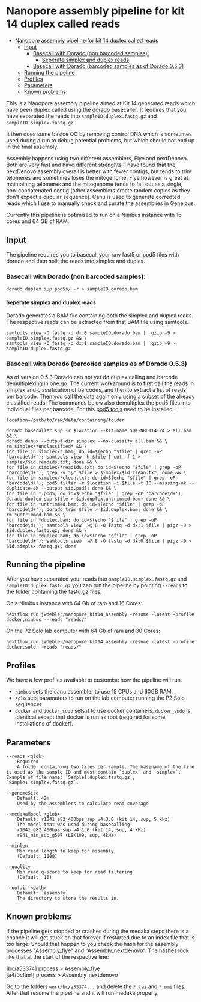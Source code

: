 # Nanopore assembly pipeline for kit 14 duplex called reads

- [Nanopore assembly pipeline for kit 14 duplex called reads](#nanopore-assembly-pipeline-for-kit-14-duplex-called-reads)
  - [Input](#input)
    - [Basecall with Dorado (non barcoded samples):](#basecall-with-dorado-non-barcoded-samples)
      - [Seperate simplex and duplex reads](#seperate-simplex-and-duplex-reads)
    - [Basecall with Dorado (barcoded samples as of Dorado 0.5.3)](#basecall-with-dorado-barcoded-samples-as-of-dorado-053)
  - [Running the pipeline](#running-the-pipeline)
  - [Profiles](#profiles)
  - [Parameters](#parameters)
  - [Known problems](#known-problems)


This is a Nanopore assembly pipeline aimed at Kit 14 generated reads which have been duplex called using the [dorado](https://github.com/nanoporetech/dorado/) basecaller. It requires that you have separated the reads into `sampleID.duplex.fastq.gz` and `sampleID.simplex.fastq.gz`.

It then does some basice QC by removing control DNA which is sometimes used during a run to debug potential problems, but which should not end up in the final assembly.

Assembly happens using two different assemblers, Flye and nextDenovo. Both are very fast and have different strenghts. I have found that the nextDenovo assembly overall is better with fewer contigs, but tends to trim telomeres and sometimes loses the mitogenome. Flye however is great at maintaining telomeres and the mitogenome tends to fall out as a single, non-concatenated contig (other assemblers create tandem copies as they don't expect a circular sequence).
Canu is used to generate corredted reads which I use to manually check and curate the assemblies in Geneious.

Currently this pipeline is optimised to run on a Nimbus instance with 16 cores and 64 GB of RAM.

## Input

The pipeline requires you to basecall your raw fast5 or pod5 files with dorado and then split the reads into simplex and duplex.

### Basecall with Dorado (non barcoded samples):

```
dorado duplex sup pod5s/ -r > sampleID.dorado.bam
```
#### Seperate simplex and duplex reads

Dorado generates a BAM file containing both the simplex and duplex reads. The respective reads can be extracted from that BAM file using samtools.

```
samtools view -O fastq -d dx:0 sampleID.dorado.bam |  gzip -9 >  sampleID.simplex.fastq.gz && \
samtools view -O fastq -d dx:1 sampleID.dorado.bam |  gzip -9 >  sampleID.duplex.fastq.gz
```

### Basecall with Dorado (barcoded samples as of Dorado 0.5.3)
As of version 0.5.3 Dorado can not yet do duplex calling and barcode demultiplexing in one go. The current workaround is to first call the reads in simplex and classification of barcodes, and then to extract a list of reads per barcode. Then you call the data again only using a subset of the already classified reads.
The commands below also demultiplex the pod5 files into individual files per barcode. For this [pod5 tools](https://github.com/nanoporetech/pod5-file-format) need to be installed.

```
location=/path/to/raw/data/containing/folder

dorado basecaller sup -r $location --kit-name SQK-NBD114-24 > all.bam && \
dorado demux --output-dir simplex --no-classify all.bam && \
rm simplex/*unclassified* && \
for file in simplex/*.bam; do id=$(echo "$file" | grep -oP 'barcode\d+'); samtools view -h $file | cut -f 1 > simplex/$id.readids.txt; done && \
for file in simplex/*readids.txt; do id=$(echo "$file" | grep -oP 'barcode\d+'); grep -v "@" $file > simplex/$id.clean.txt; done && \
for file in simplex/*clean.txt; do id=$(echo "$file" | grep -oP 'barcode\d+'); pod5 filter -r $location -i $file -t 10 --missing-ok --duplicate-ok --output $id.pod5; done && \
for file in *.pod5; do id=$(echo "$file" | grep -oP 'barcode\d+'); dorado duplex sup $file > $id.duplex.untrimmed.bam; done && \
for file in *untrimmed.bam; do id=$(echo "$file" | grep -oP 'barcode\d+'); dorado trim $file > $id.duplex.bam; done && \
rm *untrimmed.bam && \
for file in *duplex.bam; do id=$(echo "$file" | grep -oP 'barcode\d+'); samtools view  -@ 8 -O fastq -d dx:1 $file | pigz -9 > $id.duplex.fastq.gz; done && \
for file in *duplex.bam; do id=$(echo "$file" | grep -oP 'barcode\d+'); samtools view  -@ 8 -O fastq -d dx:0 $file | pigz -9 > $id.simplex.fastq.gz; done 
```

## Running the pipeline

After you have separated your reads into `sampleID.simplex.fastq.gz` and `sampleID.duplex.fastq.gz` you can run the pipeline by pointing `--reads` to the folder containing the fastq.gz files.

On a Nimbus instance with 64 Gb of ram and 16 Cores:
```
nextflow run jwdebler/nanopore_kit14_assembly -resume -latest -profile docker,nimbus --reads "reads/"
```
On the P2 Solo lab computer with 64 Gb of ram and 30 Cores:
```
nextflow run jwdebler/nanopore_kit14_assembly -resume -latest -profile docker,solo --reads "reads/"
```

## Profiles

We have a few profiles available to customise how the pipeline will run.

- `nimbus` sets the canu assembler to use 15 CPUs and 60GB RAM.
- `solo` sets paramaters to run on the lab computer running the P2 Solo sequencer.
- `docker` and `docker_sudo` sets it to use docker containers, `docker_sudo` is identical except that docker is run as root (required for some installations of docker).



## Parameters

```
--reads <glob>
    Required
    A folder containing two files per sample. The basename of the file is used as the sample ID and must contain `duplex` and `simplex`. Example of file name: `Sample1.duplex.fastq.gz`, `Sample1.simplex.fastq.gz`.

--genomeSize
    Default: 42m
    Used by the assemblers to calculate read coverage

--medakaModel <glob>
    Default: r1041_e82_400bps_sup_v4.3.0 (kit 14, sup, 5 kHz)
    The model that was used during basecalling.
    r1041_e82_400bps_sup_v4.1.0 (kit 14, sup, 4 kHz)
    r941_min_sup_g507 (LSK109, sup, 4kHz)

--minlen
    Min read length to keep for assembly
    (Default: 1000)

--quality
    Min read q-score to keep for read filtering
    (Default: 10)

--outdir <path>
    Default: `assembly`
    The directory to store the results in.
```

## Known problems
If the pipeline gets stopped or crashes during the medaka steps there is a chance it will get stuck on that forever if restarted due to an index file that is too large. Should that happen to you check the hash for the assembly processes "Assembly_flye" and "Assembly_nextdenovo". The hashes look like that at the start of the respective line:

[bc/a53374] process > Assembly_flye  
[a4/0cfae1] process > Assembly_nextdenovo

Go to the folders `work/bc/a53374...` and delete the `*.fai` and `*.mmi` files. After that resume the pipeline and it will run medaka properly.